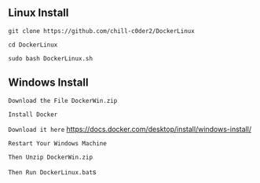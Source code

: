 ## Linux Install


`git clone https://github.com/chill-c0der2/DockerLinux`


`cd DockerLinux`


`sudo bash DockerLinux.sh`



## Windows Install


`Download the File DockerWin.zip`


`Install Docker`


`Download it here` https://docs.docker.com/desktop/install/windows-install/



`Restart Your Windows Machine`



`Then Unzip DockerWin.zip`


`Then Run DockerLinux.bat`s




